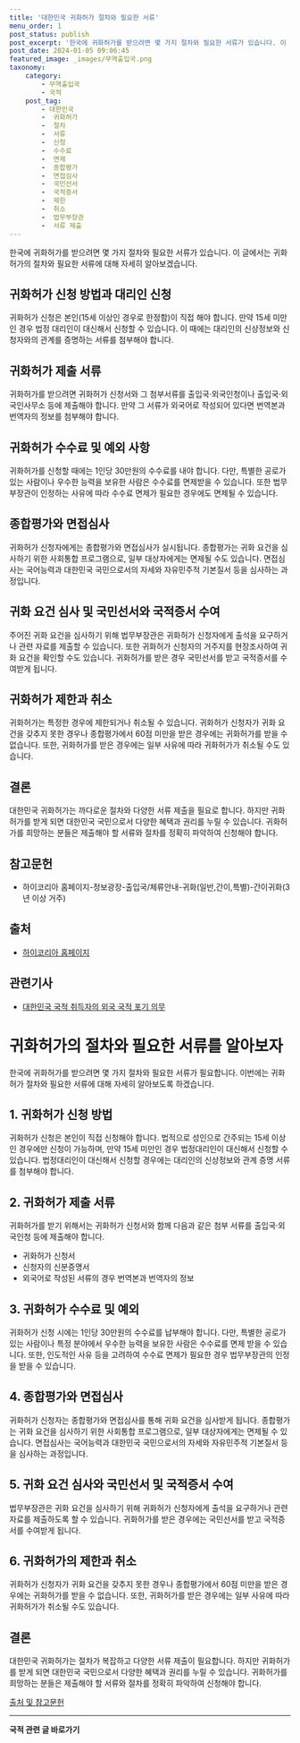 ```yaml
---
title: '대한민국 귀화허가 절차와 필요한 서류'
menu_order: 1
post_status: publish
post_excerpt: '한국에 귀화허가를 받으려면 몇 가지 절차와 필요한 서류가 있습니다. 이 글에서는 귀화허가의 절차와 필요한 서류에 대해 자세히 알아보겠습니다.'
post_date: 2024-01-05 09:06:45
featured_image: _images/무역출입국.png
taxonomy:
    category:
        - 무역출입국
        - 국적
    post_tag:
        - 대한민국
        -  귀화허가
        -  절차
        -  서류
        -  신청
        -  수수료
        -  면제
        -  종합평가
        -  면접심사
        -  국민선서
        -  국적증서
        -  제한
        -  취소
        -  법무부장관
        -  서류 제출
---
```




한국에 귀화허가를 받으려면 몇 가지 절차와 필요한 서류가 있습니다. 이 글에서는 귀화허가의 절차와 필요한 서류에 대해 자세히 알아보겠습니다. 

## 귀화허가 신청 방법과 대리인 신청

귀화허가 신청은 본인(15세 이상인 경우로 한정함)이 직접 해야 합니다. 만약 15세 미만인 경우 법정 대리인이 대신해서 신청할 수 있습니다. 이 때에는 대리인의 신상정보와 신청자와의 관계를 증명하는 서류를 첨부해야 합니다. 

## 귀화허가 제출 서류

귀화허가를 받으려면 귀화허가 신청서와 그 첨부서류를 출입국·외국인청이나 출입국·외국인사무소 등에 제출해야 합니다. 만약 그 서류가 외국어로 작성되어 있다면 번역본과 번역자의 정보를 첨부해야 합니다. 

## 귀화허가 수수료 및 예외 사항

귀화허가를 신청할 때에는 1인당 30만원의 수수료를 내야 합니다. 다만, 특별한 공로가 있는 사람이나 우수한 능력을 보유한 사람은 수수료를 면제받을 수 있습니다. 또한 법무부장관이 인정하는 사유에 따라 수수료 면제가 필요한 경우에도 면제될 수 있습니다. 

## 종합평가와 면접심사

귀화허가 신청자에게는 종합평가와 면접심사가 실시됩니다. 종합평가는 귀화 요건을 심사하기 위한 사회통합 프로그램으로, 일부 대상자에게는 면제될 수도 있습니다. 면접심사는 국어능력과 대한민국 국민으로서의 자세와 자유민주적 기본질서 등을 심사하는 과정입니다.

## 귀화 요건 심사 및 국민선서와 국적증서 수여

주어진 귀화 요건을 심사하기 위해 법무부장관은 귀화허가 신청자에게 출석을 요구하거나 관련 자료를 제출할 수 있습니다. 또한 귀화허가 신청자의 거주지를 현장조사하여 귀화 요건을 확인할 수도 있습니다. 귀화허가를 받은 경우 국민선서를 받고 국적증서를 수여받게 됩니다.

## 귀화허가 제한과 취소

귀화허가는 특정한 경우에 제한되거나 취소될 수 있습니다. 귀화허가 신청자가 귀화 요건을 갖추지 못한 경우나 종합평가에서 60점 미만을 받은 경우에는 귀화허가를 받을 수 없습니다. 또한, 귀화허가를 받은 경우에는 일부 사유에 따라 귀화허가가 취소될 수도 있습니다.

## 결론

대한민국 귀화허가는 까다로운 절차와 다양한 서류 제출을 필요로 합니다. 하지만 귀화허가를 받게 되면 대한민국 국민으로서 다양한 혜택과 권리를 누릴 수 있습니다. 귀화허가를 희망하는 분들은 제출해야 할 서류와 절차를 정확히 파악하여 신청해야 합니다.

## 참고문헌

- 하이코리아 홈페이지-정보광장-출입국/체류안내-귀화(일반,간이,특별)-간이귀화(3년 이상 거주)

## 출처

- [하이코리아 홈페이지](https://www.hikorea.go.kr/) 

## 관련기사

- [대한민국 국적 취득자의 외국 국적 포기 의무](https://www.hikorea.go.kr/info/oversea/info02.jsp)

# 귀화허가의 절차와 필요한 서류를 알아보자

한국에 귀화허가를 받으려면 몇 가지 절차와 필요한 서류가 필요합니다. 이번에는 귀화허가 절차와 필요한 서류에 대해 자세히 알아보도록 하겠습니다. 

## 1. 귀화허가 신청 방법

귀화허가 신청은 본인이 직접 신청해야 합니다. 법적으로 성인으로 간주되는 15세 이상인 경우에만 신청이 가능하며, 만약 15세 미만인 경우 법정대리인이 대신해서 신청할 수 있습니다. 법정대리인이 대신해서 신청할 경우에는 대리인의 신상정보와 관계 증명 서류를 첨부해야 합니다.

## 2. 귀화허가 제출 서류

귀화허가를 받기 위해서는 귀화허가 신청서와 함께 다음과 같은 첨부 서류를 출입국·외국인청 등에 제출해야 합니다.

- 귀화허가 신청서
- 신청자의 신분증명서
- 외국어로 작성된 서류의 경우 번역본과 번역자의 정보

## 3. 귀화허가 수수료 및 예외

귀화허가 신청 시에는 1인당 30만원의 수수료를 납부해야 합니다. 다만, 특별한 공로가 있는 사람이나 특정 분야에서 우수한 능력을 보유한 사람은 수수료를 면제 받을 수 있습니다. 또한, 인도적인 사유 등을 고려하여 수수료 면제가 필요한 경우 법무부장관의 인정을 받을 수 있습니다.

## 4. 종합평가와 면접심사

귀화허가 신청자는 종합평가와 면접심사를 통해 귀화 요건을 심사받게 됩니다. 종합평가는 귀화 요건을 심사하기 위한 사회통합 프로그램으로, 일부 대상자에게는 면제될 수 있습니다. 면접심사는 국어능력과 대한민국 국민으로서의 자세와 자유민주적 기본질서 등을 심사하는 과정입니다.

## 5. 귀화 요건 심사와 국민선서 및 국적증서 수여

법무부장관은 귀화 요건을 심사하기 위해 귀화허가 신청자에게 출석을 요구하거나 관련 자료를 제출하도록 할 수 있습니다. 귀화허가를 받은 경우에는 국민선서를 받고 국적증서를 수여받게 됩니다.

## 6. 귀화허가의 제한과 취소

귀화허가 신청자가 귀화 요건을 갖추지 못한 경우나 종합평가에서 60점 미만을 받은 경우에는 귀화허가를 받을 수 없습니다. 또한, 귀화허가를 받은 경우에는 일부 사유에 따라 귀화허가가 취소될 수도 있습니다.

## 결론

대한민국 귀화허가는 절차가 복잡하고 다양한 서류 제출이 필요합니다. 하지만 귀화허가를 받게 되면 대한민국 국민으로서 다양한 혜택과 권리를 누릴 수 있습니다. 귀화허가를 희망하는 분들은 제출해야 할 서류와 절차를 정확히 파악하여 신청해야 합니다.

[출처 및 참고문헌](https://www.hikorea.go.kr/)

<!-- wp:separator -->
<hr class="wp-block-separator has-alpha-channel-opacity"/>
<!-- /wp:separator -->

<!-- wp:group {"backgroundColor":"base","layout":{"type":"constrained"}} -->
<div class="wp-block-group has-base-background-color has-background"><!-- wp:paragraph {"align":"center","fontSize":"medium"} -->
<p class="has-text-align-center has-large-font-size"><strong>국적 관련 글 바로가기</strong></p>
<!-- /wp:paragraph -->


<!-- wp:latest-posts
{"categories":[{"id":14351,"count":19,"description":"","link":"https://uknowlaw.com/category/%ea%b5%ad%ec%a0%81/","name":"국적","slug":"국적","taxonomy":"category","parent":0,"meta":[],"_links":{"self":[{"href":"https://uknowlaw.com/wp-json/wp/v2/categories/14351"}],"collection":[{"href":"https://uknowlaw.com/wp-json/wp/v2/categories"}],"about":[{"href":"https://uknowlaw.com/wp-json/wp/v2/taxonomies/category"}],"wp:post_type":[{"href":"https://uknowlaw.com/wp-json/wp/v2/posts?categories=14351"}],"curies":[{"name":"wp","href":"https://api.w.org/{rel}","templated":true}]}}],"postsToShow":100,"excerptLength":28,"postLayout":"grid","columns":2,"featuredImageAlign":"left","featuredImageSizeSlug":"large","fontSize":"small"} /--></div>
<!-- /wp:group -->
